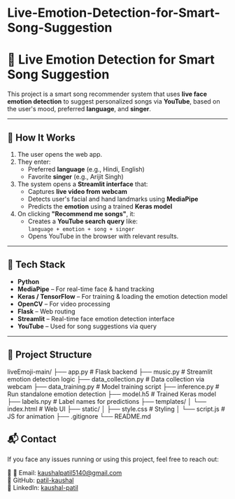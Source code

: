 # Live-Emotion-Detection-for-Smart-Song-Suggestion

# 🎵 Live Emotion Detection for Smart Song Suggestion

This project is a smart song recommender system that uses **live face emotion detection** to suggest personalized songs via **YouTube**, based on the user's mood, preferred **language**, and **singer**.

---

## 🧠 How It Works

1. The user opens the web app.
2. They enter:
   - Preferred **language** (e.g., Hindi, English)
   - Favorite **singer** (e.g., Arijit Singh)
3. The system opens a **Streamlit interface** that:
   - Captures **live video from webcam**
   - Detects user's facial and hand landmarks using **MediaPipe**
   - Predicts the **emotion** using a trained **Keras model**
4. On clicking **"Recommend me songs"**, it:
   - Creates a **YouTube search query** like:  
     `language + emotion + song + singer`
   - Opens YouTube in the browser with relevant results.

---

## 🚀 Tech Stack

- **Python**
- **MediaPipe** – For real-time face & hand tracking
- **Keras / TensorFlow** – For training & loading the emotion detection model
- **OpenCV** – For video processing
- **Flask** – Web routing
- **Streamlit** – Real-time face emotion detection interface
- **YouTube** – Used for song suggestions via query

---

## 📁 Project Structure

liveEmoji-main/
├── app.py # Flask backend
├── music.py # Streamlit emotion detection logic
├── data_collection.py # Data collection via webcam
├── data_training.py # Model training script
├── inference.py # Run standalone emotion detection
├── model.h5 # Trained Keras model
├── labels.npy # Label names for predictions
├── templates/
│ └── index.html # Web UI
├── static/
│ ├── style.css # Styling
│ └── script.js # JS for animation
├── .gitignore
└── README.md

## 📬 Contact

If you face any issues running or using this project, feel free to reach out:

📸 📧 Email: kaushalpatil5140@gmail.com  
🔗 GitHub: [patil-kaushal](https://github.com/patil-kaushal)  
🔗 LinkedIn: [kaushal-patil](https://in.linkedin.com/in/kaushal-patil-029649302)

